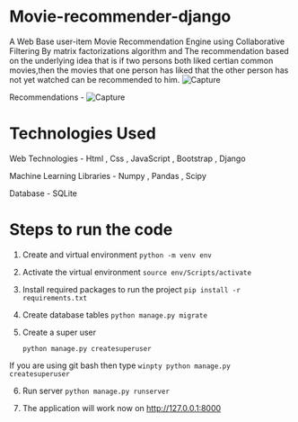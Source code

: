 # Movie-recommender-django

A Web Base user-item Movie Recommendation Engine using Collaborative Filtering By matrix factorizations algorithm and The recommendation based on the underlying idea that is if two persons both liked certian common movies,then the movies that one person has liked that the other person has not yet watched can be recommended to him.
![Capture](https://github.com/aryan-mundra/movie-recommender-django/assets/144268029/657d0226-6014-4f6d-9abd-d72cff65a211)

Recommendations -
![Capture](https://github.com/aryan-mundra/movie-recommender-django/assets/144268029/ef97d6e0-2b44-4f9d-947d-90b3dac73783)


# Technologies Used

Web Technologies -
Html , Css , JavaScript , Bootstrap , Django

Machine Learning Libraries -
Numpy , Pandas , Scipy

Database -
SQLite

# Steps to run the code
1) Create and virtual environment
   ```python -m venv env```

2) Activate the virtual environment 
```source env/Scripts/activate```

3) Install required packages to run the project 
```pip install -r requirements.txt ```

4) Create database tables
```python manage.py migrate```

5) Create a super user
   
   ```python manage.py createsuperuser```

If you are using git bash then type 
```winpty python manage.py createsuperuser```

6) Run server
```python manage.py runserver```

7) The application will work now on http://127.0.0.1:8000

